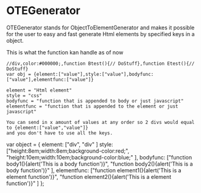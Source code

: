 # OTEGenerator
OTEGenerator stands for ObjectToElementGenerator and makes it possible for the user to easy and fast generate Html elements by specified keys in a object.
 
 This is what the function kan handle as of now
 
	//div,color:#000000;,function Btest(){// DoStuff},function Etest(){// DoStuff}
	var obj = {element:["value"],style:["value"],bodyfunc:["value"],elementfunc:["value"]}
	
	element = "Html element"
	style = "css"
	bodyfunc = "function that is appended to body or just javascript"
	elementfunc = "function that is appended to the element or just javascript"
	
	You can send in x amount of values at any order so 2 divs would equal to {element:["value","value"]}
	and you don't have to use all the keys.
 
var object = {
    element: ["div",
        "div"
    ]
    style: ["height:8em;width:8em;background-color:red;",
        "height:10em;width:10em;background-color:blue;"
    ],
    bodyfunc: ["function body1(){alert('This is a body function')}",
        "function body2(){alert('This is a body function')}"
    ],
    elementfunc: ["function element1(){alert('This is a element function')}",
        "function element2(){alert('This is a element function')}"
    ]
};
